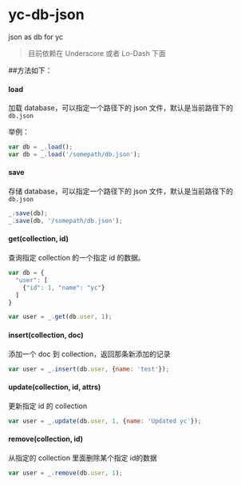 # yc-db-json
json as db for yc

> 目前依赖在 Underscore 或者 Lo-Dash 下面

##方法如下：

#### load

加载 database，可以指定一个路径下的 json 文件，默认是当前路径下的 `db.json`

举例：

```javascript
var db = _.load();
var db = _.load('/somepath/db.json');
```

#### save

存储 database，可以指定一个路径下的 json 文件，默认是当前路径下的 `db.json`

```javascript
_.save(db);
_.save(db, '/somepath/db.json');
```

#### get(collection, id)

查询指定 collection 的一个指定 id 的数据。

```javascript
var db = {
  "user": [
    {"id": 1, "name": "yc"}
  ]
}

var user = _.get(db.user, 1);
```


#### insert(collection, doc)

添加一个 doc 到 collection，返回那条新添加的记录

```javascript
var user = _.insert(db.user, {name: 'test'});
```

#### update(collection, id, attrs)

更新指定 id 的 collection

```javascript
var user = _.update(db.user, 1, {name: 'Updated yc'});
```


#### remove(collection, id)

从指定的 collection 里面删除某个指定 id的数据

```javascript
var user = _.remove(db.user, 1);
```